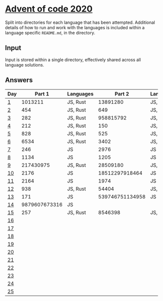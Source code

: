 # [Advent of code 2020](https://adventofcode.com/2020/)

Split into directories for each language that has been attempted. Additional
details of how to run and work with the languages is included within a language
specific `README.md`, in the directory.

## Input

Input is stored within a single directory, effectively shared across all
language solutions.

## Answers

| Day                                        | Part 1        | Languages | Part 2          | Languages |
| ---                                        | -------       | --------- | -------         | --------- |
| [1](https://adventofcode.com/2020/day/1)   | 1013211       | JS, Rust  | 13891280        | JS, Rust  |
| [2](https://adventofcode.com/2020/day/2)   | 454           | JS, Rust  | 649             | JS, Rust  |
| [3](https://adventofcode.com/2020/day/3)   | 282           | JS, Rust  | 958815792       | JS, Rust  |
| [4](https://adventofcode.com/2020/day/4)   | 212           | JS, Rust  | 150             | JS, Rust  |
| [5](https://adventofcode.com/2020/day/5)   | 828           | JS, Rust  | 525             | JS, Rust  |
| [6](https://adventofcode.com/2020/day/6)   | 6534          | JS, Rust  | 3402            | JS, Rust  |
| [7](https://adventofcode.com/2020/day/7)   | 246           | JS        | 2976            | JS        |
| [8](https://adventofcode.com/2020/day/8)   | 1134          | JS        | 1205            | JS        |
| [9](https://adventofcode.com/2020/day/9)   | 217430975     | JS, Rust  | 28509180        | JS, Rust  |
| [10](https://adventofcode.com/2020/day/10) | 2176          | JS        | 18512297918464  | JS        |
| [11](https://adventofcode.com/2020/day/11) | 2164          | JS        | 1974            | JS        |
| [12](https://adventofcode.com/2020/day/12) | 938           | JS, Rust  | 54404           | JS, Rust  |
| [13](https://adventofcode.com/2020/day/13) | 171           | JS        | 539746751134958 | JS        |
| [14](https://adventofcode.com/2020/day/14) | 9879607673316 | JS        |                 |           |
| [15](https://adventofcode.com/2020/day/15) | 257           | JS, Rust  | 8546398         | JS, Rust  |
| [16](https://adventofcode.com/2020/day/16) |               |           |                 |           |
| [17](https://adventofcode.com/2020/day/17) |               |           |                 |           |
| [18](https://adventofcode.com/2020/day/18) |               |           |                 |           |
| [19](https://adventofcode.com/2020/day/19) |               |           |                 |           |
| [20](https://adventofcode.com/2020/day/20) |               |           |                 |           |
| [21](https://adventofcode.com/2020/day/21) |               |           |                 |           |
| [22](https://adventofcode.com/2020/day/22) |               |           |                 |           |
| [23](https://adventofcode.com/2020/day/23) |               |           |                 |           |
| [24](https://adventofcode.com/2020/day/24) |               |           |                 |           |
| [25](https://adventofcode.com/2020/day/25) |               |           |                 |           |
